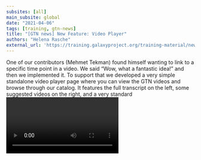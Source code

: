 ```yaml
---
subsites: [all]
main_subsite: global
date: "2021-04-06"
tags: [training, gtn-news]
title: "[GTN news] New Feature: Video Player"
authors: "Helena Rasche"
external_url: 'https://training.galaxyproject.org/training-material/news/2021/04/06/new-video-player.html'
---
```


One of our contributors (Mehmet Tekman) found himself wanting to link to a specific time point in a video. We said “Wow, what a fantastic idea!” and then we implemented it. To support that we developed a very simple standalone video player page where you can view the GTN videos and browse through our catalog. It features the full transcript on the left, some suggested videos on the right, and a very standard <video> player.

